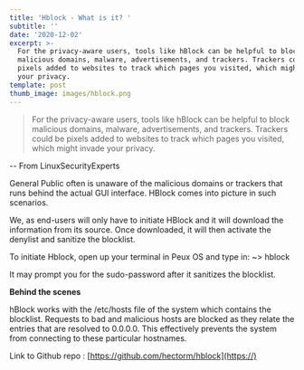 ```yaml
---
title: 'Hblock - What is it? '
subtitle: ''
date: '2020-12-02'
excerpt: >-
  For the privacy-aware users, tools like hBlock can be helpful to block
  malicious domains, malware, advertisements, and trackers. Trackers could be
  pixels added to websites to track which pages you visited, which might invade
  your privacy.
template: post
thumb_image: images/hblock.png
---
```

> For the privacy-aware users, tools like hBlock can be helpful to block malicious domains, malware, advertisements, and trackers. Trackers could be pixels added to websites to track which pages you visited, which might invade your privacy.

\-- From LinuxSecurityExperts

General Public often is unaware of the malicious domains or trackers that runs behind the actual GUI interface.  HBlock comes into picture in such scenarios.

We, as end-users will only have to initiate HBlock and it will download the information from its source. Once downloaded, it will then activate the denylist and sanitize the blocklist.

To initiate Hblock, open up your terminal in Peux OS and type in:
\~> hblock

It may prompt you for the sudo-password after it sanitizes the blocklist.

**Behind the scenes**

hBlock works with the /etc/hosts file of the system which contains the blocklist. Requests to bad and malicious hosts are blocked as they relate the entries that are resolved to 0.0.0.0. This effectively prevents the system from connecting to these particular hostnames.

Link to Github repo : [https://github.com/hectorm/hblock](https://)

